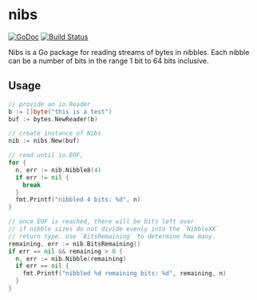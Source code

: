 # nibs

[![GoDoc](https://godoc.org/github.com/wiggin77/nibs?status.svg)](https://godoc.org/github.com/wiggin77/nibs)
[![Build Status](https://travis-ci.org/wiggin77/nibs.svg?branch=master)](https://travis-ci.org/wiggin77/nibs)

Nibs is a Go package for reading streams of bytes in nibbles. Each nibble can be a number of bits in the range 1 bit to 64 bits inclusive.

## Usage

```go
// provide an io.Reader
b := []byte("this is a test")
buf := bytes.NewReader(b)

// create instance of Nibs
nib := nibs.New(buf)

// read until io.EOF,
for {
  n, err := nib.Nibble8(4)
  if err != nil {
    break
  }
  fmt.Printf("nibbled 4 bits: %d", n)
}

// once EOF is reached, there will be bits left over
// if nibble sizes do not divide evenly into the `NibbleXX`
// return type. Use `BitsRemaining` to determine how many.
remaining, err := nib.BitsRemaining()
if err == nil && remaining > 0 {
  n, err := nib.Nibble(remaining)
  if err == nil {
    fmt.Printf("nibbled %d remaining bits: %d", remaining, n)
  }
}
```
